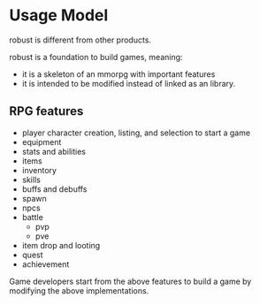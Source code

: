 # Usage Model 

robust is different from other products. 

robust is a foundation to build games, meaning: 
- it is a skeleton of an mmorpg with important features 
- it is intended to be modified instead of linked as an library.

## RPG features

- player character creation, listing, and selection to start a game
- equipment
- stats and abilities 
- items 
- inventory 
- skills 
- buffs and debuffs
- spawn
- npcs 
- battle
    - pvp 
    - pve 
- item drop and looting 
- quest 
- achievement 

Game developers start from the above features to build a game by modifying 
the above implementations. 



